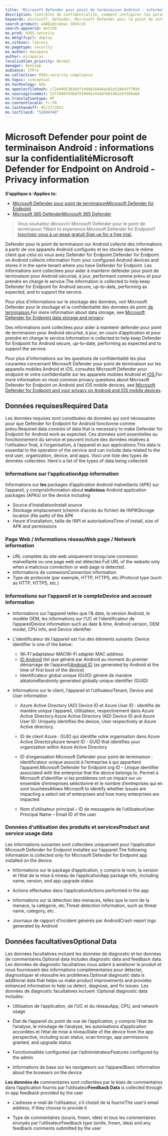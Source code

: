 ```yaml
---
title: 'Microsoft Defender pour point de terminaison Android : informations sur la confidentialité'
description: Contrôles de confidentialité, comment configurer les paramètres de stratégie qui ont une incidence sur la confidentialité et les informations sur les données de diagnostic collectées dans Microsoft Defender pour Endpoint sur Android.
keywords: microsoft, defender, Microsoft Defender pour le point de terminaison, android, confidentialité, diagnostic
search.product: eADQiWindows 10XVcnh
search.appverid: met150
ms.prod: m365-security
ms.mktglfcycl: deploy
ms.sitesec: library
ms.pagetype: security
ms.author: macapara
author: mjcaparas
localization_priority: Normal
manager: dansimp
audience: ITPro
ms.collection: M365-security-compliance
ms.topic: conceptual
ms.technology: mde
ms.openlocfilehash: c72e9491303d3f14ddb184e6a302a518643f709d
ms.sourcegitcommit: 5377b00703b6f559092afe44fb61462e97968a60
ms.translationtype: MT
ms.contentlocale: fr-FR
ms.lasthandoff: 05/27/2021
ms.locfileid: "52694340"
---
```

#  <a name="microsoft-defender-for-endpoint-on-android---privacy-information"></a><span data-ttu-id="3a05e-104">Microsoft Defender pour point de terminaison Android : informations sur la confidentialité</span><span class="sxs-lookup"><span data-stu-id="3a05e-104">Microsoft Defender for Endpoint on Android - Privacy information</span></span>

<span data-ttu-id="3a05e-105">**S’applique à :**</span><span class="sxs-lookup"><span data-stu-id="3a05e-105">**Applies to:**</span></span>
- [<span data-ttu-id="3a05e-106">Microsoft Defender pour point de terminaison</span><span class="sxs-lookup"><span data-stu-id="3a05e-106">Microsoft Defender for Endpoint</span></span>](https://go.microsoft.com/fwlink/p/?linkid=2154037)
- [<span data-ttu-id="3a05e-107">Microsoft 365 Defender</span><span class="sxs-lookup"><span data-stu-id="3a05e-107">Microsoft 365 Defender</span></span>](https://go.microsoft.com/fwlink/?linkid=2118804)

> <span data-ttu-id="3a05e-108">Vous souhaitez découvrir Microsoft Defender pour le point de terminaison ?</span><span class="sxs-lookup"><span data-stu-id="3a05e-108">Want to experience Microsoft Defender for Endpoint?</span></span> [<span data-ttu-id="3a05e-109">Inscrivez-vous à un essai gratuit.</span><span class="sxs-lookup"><span data-stu-id="3a05e-109">Sign up for a free trial.</span></span>](https://www.microsoft.com/microsoft-365/windows/microsoft-defender-atp?ocid=docs-wdatp-exposedapis-abovefoldlink) 


<span data-ttu-id="3a05e-110">Defender pour le point de terminaison sur Android collecte des informations à partir de vos appareils Android configurés et les stocke dans le même client que celui où vous avez Defender for Endpoint.</span><span class="sxs-lookup"><span data-stu-id="3a05e-110">Defender for Endpoint on Android collects information from your configured Android devices and stores it in the same tenant where you have Defender for Endpoint.</span></span> <span data-ttu-id="3a05e-111">Les informations sont collectées pour aider à maintenir defender pour point de terminaison pour Android sécurisé, à jour, performant comme prévu et pour prendre en charge le service.</span><span class="sxs-lookup"><span data-stu-id="3a05e-111">The information is collected to help keep Defender for Endpoint for Android secure, up-to-date, performing as expected, and to support the service.</span></span>

<span data-ttu-id="3a05e-112">Pour plus d’informations sur le stockage des données, voir Microsoft Defender pour le stockage et la confidentialité des données de point [de terminaison.](data-storage-privacy.md)</span><span class="sxs-lookup"><span data-stu-id="3a05e-112">For more information about data storage, see [Microsoft Defender for Endpoint data storage and privacy](data-storage-privacy.md).</span></span>

<span data-ttu-id="3a05e-113">Des informations sont collectées pour aider à maintenir defender pour point de terminaison pour Android sécurisé, à jour, en cours d’application et pour prendre en charge le service.</span><span class="sxs-lookup"><span data-stu-id="3a05e-113">Information is collected to help keep Defender for Endpoint for Android secure, up-to-date, performing as expected and to support the service.</span></span>

<span data-ttu-id="3a05e-114">Pour plus d’informations sur les questions de confidentialité les plus courantes concernant Microsoft Defender pour point de terminaison sur les appareils mobiles Android et iOS, consultez Microsoft Defender pour endpoint et votre confidentialité sur les appareils mobiles Android et [iOS.](https://support.microsoft.com/topic/microsoft-defender-for-endpoint-and-your-privacy-on-android-and-ios-mobile-devices-4109bc54-8ec5-4433-9c33-d359b75ac22a)</span><span class="sxs-lookup"><span data-stu-id="3a05e-114">For more information on most common privacy questions about Microsoft Defender for Endpoint on Android and iOS mobile devices, see [Microsoft Defender for Endpoint and your privacy on Android and iOS mobile devices](https://support.microsoft.com/topic/microsoft-defender-for-endpoint-and-your-privacy-on-android-and-ios-mobile-devices-4109bc54-8ec5-4433-9c33-d359b75ac22a).</span></span>

## <a name="required-data"></a><span data-ttu-id="3a05e-115">Données requises</span><span class="sxs-lookup"><span data-stu-id="3a05e-115">Required Data</span></span> 

<span data-ttu-id="3a05e-116">Les données requises sont constituées de données qui sont nécessaires pour que Defender for Endpoint for Android fonctionne comme prévu.</span><span class="sxs-lookup"><span data-stu-id="3a05e-116">Required data consists of data that is necessary to make Defender for Endpoint for Android work as expected.</span></span> <span data-ttu-id="3a05e-117">Ces données sont essentielles au fonctionnement du service et peuvent inclure des données relatives à l’utilisateur final, à l’organisation, à l’appareil et aux applications.</span><span class="sxs-lookup"><span data-stu-id="3a05e-117">This data is essential to the operation of the service and can include data related to the end user, organization, device, and apps.</span></span> <span data-ttu-id="3a05e-118">Voici une liste des types de données collectées :</span><span class="sxs-lookup"><span data-stu-id="3a05e-118">Here's a list of the types of data being collected:</span></span>

### <a name="app-information"></a><span data-ttu-id="3a05e-119">Informations sur l’application</span><span class="sxs-lookup"><span data-stu-id="3a05e-119">App information</span></span>

<span data-ttu-id="3a05e-120">Informations sur **les** packages d’application Android malveillants (APK) sur l’appareil, y compris</span><span class="sxs-lookup"><span data-stu-id="3a05e-120">Information about **malicious** Android application packages (APKs) on the device including</span></span>

-  <span data-ttu-id="3a05e-121">Source d’installation</span><span class="sxs-lookup"><span data-stu-id="3a05e-121">Install source</span></span>
-  <span data-ttu-id="3a05e-122">Stockage emplacement (chemin d’accès du fichier) de l’APIK</span><span class="sxs-lookup"><span data-stu-id="3a05e-122">Storage location (file path) of the APK</span></span>
-  <span data-ttu-id="3a05e-123">Heure d’installation, taille de l’API et autorisations</span><span class="sxs-lookup"><span data-stu-id="3a05e-123">Time of install, size of APK and permissions</span></span>

### <a name="web-page--network-information"></a><span data-ttu-id="3a05e-124">Page Web / Informations réseau</span><span class="sxs-lookup"><span data-stu-id="3a05e-124">Web page / Network information</span></span>

- <span data-ttu-id="3a05e-125">URL complète du site web uniquement lorsqu’une connexion malveillante ou une page web est détectée.</span><span class="sxs-lookup"><span data-stu-id="3a05e-125">Full URL of the website only when a malicious connection or web page is detected.</span></span>
- <span data-ttu-id="3a05e-126">Informations de connexion</span><span class="sxs-lookup"><span data-stu-id="3a05e-126">Connection information</span></span>
- <span data-ttu-id="3a05e-127">Type de protocole (par exemple, HTTP, HTTPS, etc.)</span><span class="sxs-lookup"><span data-stu-id="3a05e-127">Protocol type (such as HTTP, HTTPS, etc.)</span></span>


### <a name="device-and-account-information"></a><span data-ttu-id="3a05e-128">Informations sur l’appareil et le compte</span><span class="sxs-lookup"><span data-stu-id="3a05e-128">Device and account information</span></span>

- <span data-ttu-id="3a05e-129">Informations sur l’appareil telles que l'& date, la version Android, le modèle OEM, les informations sur l’UC et l’identificateur de l’appareil</span><span class="sxs-lookup"><span data-stu-id="3a05e-129">Device information such as date & time, Android version, OEM model, CPU       info, and Device identifier</span></span>
- <span data-ttu-id="3a05e-130">L’identificateur de l’appareil est l’un des éléments suivants :</span><span class="sxs-lookup"><span data-stu-id="3a05e-130">Device identifier is one of the below:</span></span>
    - <span data-ttu-id="3a05e-131">Wi-Fi'adaptateur MAC</span><span class="sxs-lookup"><span data-stu-id="3a05e-131">Wi-Fi adapter MAC address</span></span>
    - <span data-ttu-id="3a05e-132">[ID Android](https://developer.android.com/reference/android/provider/Settings.Secure#ANDROID_ID) (tel que généré par Android au moment du premier démarrage de l’appareil)</span><span class="sxs-lookup"><span data-stu-id="3a05e-132">[Android       ID](https://developer.android.com/reference/android/provider/Settings.Secure#ANDROID_ID) (as generated by Android at the time of first boot of the device)</span></span>
    - <span data-ttu-id="3a05e-133">Identificateur global unique (GUID) généré de manière aléatoire</span><span class="sxs-lookup"><span data-stu-id="3a05e-133">Randomly generated globally unique identifier (GUID)</span></span>

- <span data-ttu-id="3a05e-134">Informations sur le client, l’appareil et l’utilisateur</span><span class="sxs-lookup"><span data-stu-id="3a05e-134">Tenant, Device and User information</span></span>
    -   <span data-ttu-id="3a05e-135">Azure Active Directory (AD) Device ID et Azure User ID : identifie de manière unique l’appareil, Utilisateur, respectivement dans Azure Active Directory.</span><span class="sxs-lookup"><span data-stu-id="3a05e-135">Azure Active Directory (AD) Device ID and Azure User ID: Uniquely     identifies the device, User respectively at Azure Active directory.</span></span>

    -   <span data-ttu-id="3a05e-136">ID de client Azure : GUID qui identifie votre organisation dans Azure Active Directory</span><span class="sxs-lookup"><span data-stu-id="3a05e-136">Azure tenant ID - GUID that identifies your organization within     Azure Active Directory</span></span>

    -   <span data-ttu-id="3a05e-137">ID d’organisation Microsoft Defender pour point de terminaison : identificateur unique associé à l’entreprise à qui appartient l’appareil.</span><span class="sxs-lookup"><span data-stu-id="3a05e-137">Microsoft Defender for Endpoint org ID - Unique identifier associated with the enterprise that the device belongs to.</span></span> <span data-ttu-id="3a05e-138">Permet à Microsoft d’identifier si les problèmes ont un impact sur un ensemble d’entreprises sélectionné et le nombre d’entreprises qui en sont touchées</span><span class="sxs-lookup"><span data-stu-id="3a05e-138">Allows Microsoft to identify whether issues are impacting a select set of enterprises and how many enterprises are impacted</span></span> 

    -   <span data-ttu-id="3a05e-139">Nom d’utilisateur principal – ID de messagerie de l’utilisateur</span><span class="sxs-lookup"><span data-stu-id="3a05e-139">User Principal Name – Email ID of the user</span></span>

### <a name="product-and-service-usage-data"></a><span data-ttu-id="3a05e-140">Données d’utilisation des produits et services</span><span class="sxs-lookup"><span data-stu-id="3a05e-140">Product and service usage data</span></span>

<span data-ttu-id="3a05e-141">Les informations suivantes sont collectées uniquement pour l’application Microsoft Defender for Endpoint installée sur l’appareil.</span><span class="sxs-lookup"><span data-stu-id="3a05e-141">The following information is collected only for Microsoft Defender for Endpoint app installed on the device.</span></span> 

-   <span data-ttu-id="3a05e-142">Informations sur le package d’application, y compris le nom, la version et l’état de la mise à niveau de l’application</span><span class="sxs-lookup"><span data-stu-id="3a05e-142">App package info, including name, version, and app upgrade status</span></span>

-   <span data-ttu-id="3a05e-143">Actions effectuées dans l’application</span><span class="sxs-lookup"><span data-stu-id="3a05e-143">Actions performed in the app</span></span>

-   <span data-ttu-id="3a05e-144">Informations sur la détection des menaces, telles que le nom de la menace, la catégorie, etc.</span><span class="sxs-lookup"><span data-stu-id="3a05e-144">Threat detection information, such as threat name, category, etc.</span></span>

-   <span data-ttu-id="3a05e-145">Journaux de rapport d’incident générés par Android</span><span class="sxs-lookup"><span data-stu-id="3a05e-145">Crash report logs generated by Android</span></span>

## <a name="optional-data"></a><span data-ttu-id="3a05e-146">Données facultatives</span><span class="sxs-lookup"><span data-stu-id="3a05e-146">Optional Data</span></span>

<span data-ttu-id="3a05e-147">Les données facultatives incluent les données de diagnostic et les données de commentaires.</span><span class="sxs-lookup"><span data-stu-id="3a05e-147">Optional data includes diagnostic data and feedback data.</span></span> <span data-ttu-id="3a05e-148">Les données de diagnostic facultatives nous aident à améliorer le produit et nous fournissent des informations complémentaires pour détecter, diagnostiquer et résoudre les problèmes.</span><span class="sxs-lookup"><span data-stu-id="3a05e-148">Optional diagnostic data is additional data that helps us make product improvements and provides enhanced information to help us detect, diagnose, and fix issues.</span></span> <span data-ttu-id="3a05e-149">Les données de diagnostic facultatives incluent :</span><span class="sxs-lookup"><span data-stu-id="3a05e-149">Optional diagnostic data includes:</span></span>

-   <span data-ttu-id="3a05e-150">Utilisation de l’application, de l’UC et du réseau</span><span class="sxs-lookup"><span data-stu-id="3a05e-150">App, CPU, and network usage</span></span>

-   <span data-ttu-id="3a05e-151">État de l’appareil du point de vue de l’application, y compris l’état de l’analyse, le minutage de l’analyse, les autorisations d’application accordées et l’état de mise à niveau</span><span class="sxs-lookup"><span data-stu-id="3a05e-151">State of the device from the app perspective, including scan status, scan timings, app permissions granted, and upgrade status</span></span>

-   <span data-ttu-id="3a05e-152">Fonctionnalités configurées par l’administrateur</span><span class="sxs-lookup"><span data-stu-id="3a05e-152">Features configured by the admin</span></span>

-   <span data-ttu-id="3a05e-153">Informations de base sur les navigateurs sur l’appareil</span><span class="sxs-lookup"><span data-stu-id="3a05e-153">Basic information about the browsers on the device</span></span>

<span data-ttu-id="3a05e-154">**Les données de** commentaires sont collectées par le biais de commentaires dans l’application fournis par l’utilisateur</span><span class="sxs-lookup"><span data-stu-id="3a05e-154">**Feedback Data** is collected through in-app feedback provided by the user</span></span>

-   <span data-ttu-id="3a05e-155">L’adresse e-mail de l’utilisateur, s’il choisit de la fournir</span><span class="sxs-lookup"><span data-stu-id="3a05e-155">The user’s email address, if they choose to provide it</span></span>

-   <span data-ttu-id="3a05e-156">Type de commentaires (souris, frown, idée) et tous les commentaires envoyés par l’utilisateur</span><span class="sxs-lookup"><span data-stu-id="3a05e-156">Feedback type (smile, frown, idea) and any feedback comments submitted by the user</span></span>
